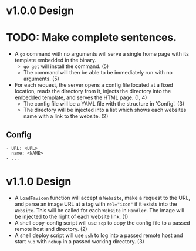 # v1.0.0 Design

# TODO: Make complete sentences.

* A `go` command with no arguments will serve a single home page with its
  template embedded in the binary.
    - `go get` will install the command. (5)
    - The command will then be able to be immediately run with no arguments. (5)
* For each request, the server opens a config file located at a fixed location,
  reads the directory from it, injects the directory into the embedded template,
  and serves the HTML page. (1, 4)
    - The config file will be a YAML file with the structure in 'Config'. (3)
    - The directory will be injected into a list which shows each websites name
      with a link to the website. (2)

## Config

```
- URL: <URL>
  name: <NAME>
- ...
```

# v1.1.0 Design

* A `LoadFavicon` function will accept a `Website`, make a request to the
  URL, and parse an image URL at a tag with `rel="icon"` if it exists into the
  `Website`. This will be called for each `Website` in `Handler`. The image will
  be injected to the right of each website link. (1)
* A shell copy-config script will use `scp` to copy the config file to a passed
  remote host and directory. (2)
* A shell deploy script will use `ssh` to log into a passed remote host and
  start `hub` with `nohup` in a passed working directory. (3)
